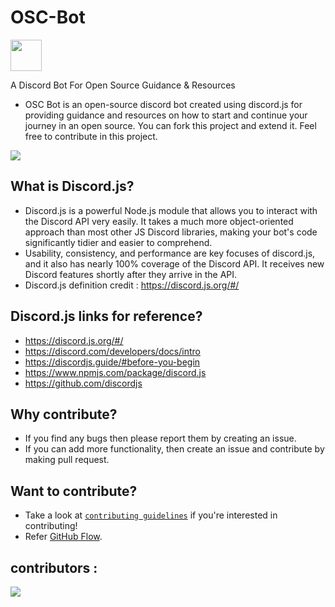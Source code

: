 
# OSC-Bot

<img height="50" width="50"  align="center" src="https://user-images.githubusercontent.com/42407874/195036409-d941ee06-2210-4643-ba27-8ae0fac53465.jpg">


A Discord Bot For Open Source Guidance &amp; Resources

- OSC Bot is an open-source discord bot created using discord.js for providing guidance and resources on how to start and continue your journey in an open source. You can fork this project and extend it.
Feel free to contribute in this project.


<img src='https://hacktoberfest.com/_next/static/media/opengraph.da6e44c0.png'/>


## What is Discord.js?
- Discord.js is a powerful Node.js  module that allows you to interact with the Discord API  very easily. It takes a much more object-oriented approach than most other JS Discord libraries, making your bot's code significantly tidier and easier to comprehend.
- Usability, consistency, and performance are key focuses of discord.js, and it also has nearly 100% coverage of the Discord API. It receives new Discord features shortly after they arrive in the API.
- Discord.js definition credit : https://discord.js.org/#/

## Discord.js links for reference?
- https://discord.js.org/#/
- https://discord.com/developers/docs/intro
- https://discordjs.guide/#before-you-begin
- https://www.npmjs.com/package/discord.js
- https://github.com/discordjs

## Why contribute?
- If you find any bugs then please report them by creating an issue. 
- If you can add more functionality, then create an issue and contribute by making pull request.
 
## Want to contribute?
- Take a look at [`contributing guidelines`](CONTRIBUTING.md) if you're interested in contributing!
- Refer [GitHub Flow](https://guides.github.com/introduction/flow).

## contributors : 

<a href="https://github.com/Arun9739/Paryatana/graphs/contributors">
  <img src="https://contrib.rocks/image?repo=1tsak/OSC-Bot"/>
</a>
